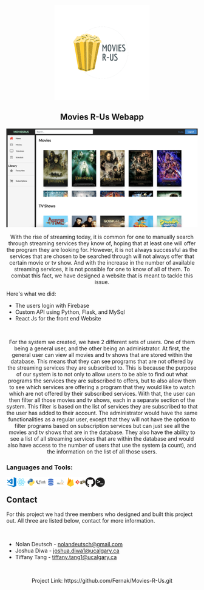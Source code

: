 <!-- PROJECT LOGO -->
<br />
<p align="center">
  <a href="https://github.com/GaxonTek/React/blob/master/Movies-R-Us/README.md">
    <img src="https://github.com/GaxonTek/React/blob/master/Movies-R-Us/Readme/Movies_R-Us.png" alt="Logo" width="250" height="250">
  </a>
  <h2 align="center">Movies R-Us Webapp</h2>
</p>

<!-- ABOUT THE PROJECT -->
<p align="center">
  <a href="https://github.com/GaxonTek/React/blob/master/Movies-R-Us/README.md">
    <img src="https://github.com/GaxonTek/React/blob/master/Movies-R-Us/Readme/homepage.png" alt="Logo" width="100%" height="25%">
  </a>
</p>
<p align="center">
With the rise of streaming today, it is common for one to manually search through streaming services they know of, hoping that at least one will offer the program they are looking for. However, it is not always successful as the services that are chosen to be searched through will not always offer that certain movie or tv show. And with the increase in the number of available streaming services, it is not possible for one to know of all of them. To combat this fact, we have designed a website that is meant to tackle this issue.
</p>

Here's what we did:
* The users login with Firebase 
* Custom API using Python, Flask, and MySql 
* React Js for the front end Website

<br/>

<p align="center">
For the system we created, we have 2 different sets of users. One of them being a general user, and the other being an administrator. At first, the general user can view all movies and tv shows that are stored within the database. This means that they can see programs that are not offered by the streaming services they are subscribed to. This is because the purpose of our system is to not only to allow users to be able to find out what programs the services they are subscribed to offers, but to also allow them to see which services are offering a program that they would like to watch which are not offered by their subscribed services. With that, the user can then filter all those movies and tv shows, each in a separate section of the system. This filter is based on the list of services they are subscribed to that the user has added to their account. The administrator would have the same functionalities as a regular user, except that they will not have the option to filter programs based on subscription services but can just see all the movies and tv shows that are in the database. They also have the ability to see a list of all streaming services that are within the database and would also have access to the number of users that use the system (a count), and the information on the list of all those users. 
</p>

<!-- Languages and Tools -->
### Languages and Tools:

<img align="left" alt="Visual Studio Code" width="26px" src="https://raw.githubusercontent.com/github/explore/80688e429a7d4ef2fca1e82350fe8e3517d3494d/topics/visual-studio-code/visual-studio-code.png" />
<img align="left" alt="React" width="26px" src="https://raw.githubusercontent.com/github/explore/80688e429a7d4ef2fca1e82350fe8e3517d3494d/topics/react/react.png" />
<img align="left" alt="Python" width="26px" src="https://raw.githubusercontent.com/github/explore/80688e429a7d4ef2fca1e82350fe8e3517d3494d/topics/python/python.png" />
<img align="left" alt="Flask" width="26px" src="https://raw.githubusercontent.com/github/explore/80688e429a7d4ef2fca1e82350fe8e3517d3494d/topics/flask/flask.png" />
<img align="left" alt="SQL" width="26px" src="https://raw.githubusercontent.com/github/explore/80688e429a7d4ef2fca1e82350fe8e3517d3494d/topics/sql/sql.png" />
<img align="left" alt="MySQL" width="26px" src="https://raw.githubusercontent.com/github/explore/80688e429a7d4ef2fca1e82350fe8e3517d3494d/topics/mysql/mysql.png" />
<img align="left" alt="Firebase" width="26px" src="https://raw.githubusercontent.com/github/explore/80688e429a7d4ef2fca1e82350fe8e3517d3494d/topics/firebase/firebase.png" />
<img align="left" alt="Git" width="26px" src="https://raw.githubusercontent.com/github/explore/80688e429a7d4ef2fca1e82350fe8e3517d3494d/topics/git/git.png" />
<img align="left" alt="GitHub" width="26px" src="https://raw.githubusercontent.com/github/explore/78df643247d429f6cc873026c0622819ad797942/topics/github/github.png" />
<img align="left" alt="Terminal" width="26px" src="https://raw.githubusercontent.com/github/explore/80688e429a7d4ef2fca1e82350fe8e3517d3494d/topics/terminal/terminal.png" />

<br />

<!-- CONTACT -->
## Contact

For this project we had three members who designed and built this project out.  All three are listed below, contact for more information.

<br/>

* Nolan Deutsch - nolandeutsch@gmail.com
* Joshua Diwa - joshua.diwa1@ucalgary.ca
* Tiffany Tang - tiffany.tang1@ucalgary.ca

<br/>

<p align="center">
Project Link: https://github.com/Fernak/Movies-R-Us.git
</p>
